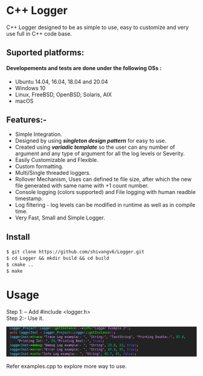 # C++ Logger
C++ Logger designed to be as simple to use, easy to customize and very use full in C++ code base.

## Suported platforms:
#### Developements and tests are done under the following OSs :
- Ubuntu 14.04, 16.04, 18.04 and 20.04
- Windows 10
- Linux, FreeBSD, OpenBSD, Solaris, AIX
- macOS 

## Features:- 
- Simple Integration.
- Designed by using ***singleton design pattern*** for easy to use.
- Created using ***variadic template*** so the user can any number of argument and any type of argument for all the log levels or Severity.
- Easily Customizable and Flexible. 
- Custom formatting. 
- Multi/Single threaded loggers. 
- Rollover Mechanism, Uses can defined te file size, after which the new file generated with same name with +1 count number.
- Console logging (colors supported) and File logging with human readble timestamp.
- Log filtering - log levels can be modified in runtime as well as in compile time.
- Very Fast, Small and Simple Logger.


## Install

``$ git clone https://github.com/shivangv6/Logger.git `` <br />
``$ cd Logger && mkdir build && cd build`` <br />
``$ cmake .. `` <br />
``$ make`` <br />


# Usage

Step 1: – Add #include <logger.h> <br />
Step 2:- Use it. 

![alt text](https://github.com/shivangv6/Logger/blob/main/images/Example.png?raw=true)

Refer examples.cpp to explore more way to use.





